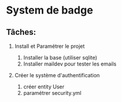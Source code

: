 System de badge
===============

Tâches:
-------
1. Install et Paramétrer le projet
   1. Installer la base (utiliser sqlite)
   2. Installer maildev pour tester les emails

2. Créer le système d'authentification
   1. créer entity User
   2. paramétrer security.yml

